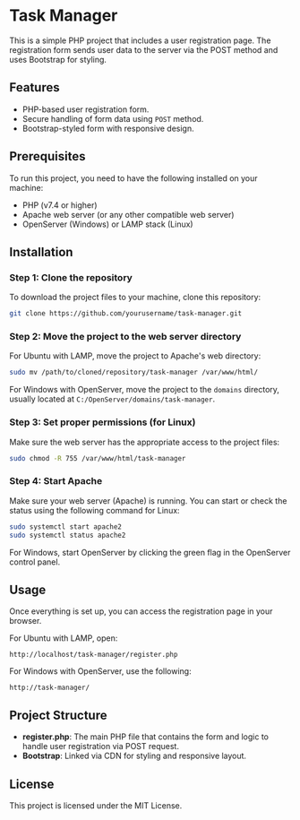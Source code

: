 # Task Manager

This is a simple PHP project that includes a user registration page. The registration form sends user data to the server via the POST method and uses Bootstrap for styling.

## Features
- PHP-based user registration form.
- Secure handling of form data using `POST` method.
- Bootstrap-styled form with responsive design.

## Prerequisites
To run this project, you need to have the following installed on your machine:
- PHP (v7.4 or higher)
- Apache web server (or any other compatible web server)
- OpenServer (Windows) or LAMP stack (Linux)

## Installation

### Step 1: Clone the repository
To download the project files to your machine, clone this repository:

```bash
git clone https://github.com/yourusername/task-manager.git
```

### Step 2: Move the project to the web server directory
For Ubuntu with LAMP, move the project to Apache's web directory:

```bash
sudo mv /path/to/cloned/repository/task-manager /var/www/html/
```

For Windows with OpenServer, move the project to the `domains` directory, usually located at `C:/OpenServer/domains/task-manager`.

### Step 3: Set proper permissions (for Linux)
Make sure the web server has the appropriate access to the project files:

```bash
sudo chmod -R 755 /var/www/html/task-manager
```

### Step 4: Start Apache
Make sure your web server (Apache) is running. You can start or check the status using the following command for Linux:

```bash
sudo systemctl start apache2
sudo systemctl status apache2
```

For Windows, start OpenServer by clicking the green flag in the OpenServer control panel.

## Usage
Once everything is set up, you can access the registration page in your browser.

For Ubuntu with LAMP, open:

```
http://localhost/task-manager/register.php
```

For Windows with OpenServer, use the following:

```
http://task-manager/
```

## Project Structure
- **register.php**: The main PHP file that contains the form and logic to handle user registration via POST request.
- **Bootstrap**: Linked via CDN for styling and responsive layout.

## License
This project is licensed under the MIT License.
